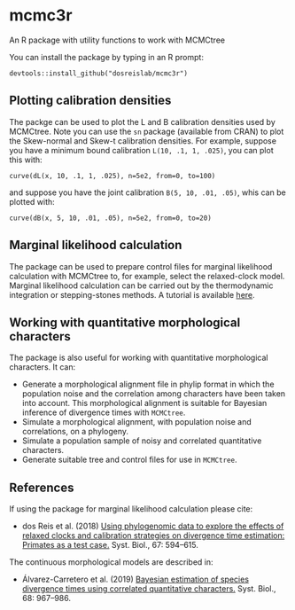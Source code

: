 # mcmc3r
An R package with utility functions to work with MCMCtree

You can install the package by typing in an R prompt:
```
devtools::install_github("dosreislab/mcmc3r")
```

## Plotting calibration densities
The packge can be used to plot the L and B calibration densities used by MCMCtree. Note you can use the `sn` package (available from CRAN) to plot the Skew-normal and Skew-t calibration densities. For example, suppose you have a minimum bound calibration `L(10, .1, 1, .025)`, you can plot this with:

```
curve(dL(x, 10, .1, 1, .025), n=5e2, from=0, to=100)
```

and suppose you have the joint calibration `B(5, 10, .01, .05)`, whis can be plotted with:

```
curve(dB(x, 5, 10, .01, .05), n=5e2, from=0, to=20)
```

## Marginal likelihood calculation
The package can be used to prepare control files for marginal likelihood calculation with MCMCtree to, for example, select the relaxed-clock model. Marginal likelihood calculation can be carried out by the thermodynamic integration or stepping-stones methods. A tutorial is available [here](https://dosreislab.github.io/2017/10/24/marginal-likelihood-mcmc3r.html).

## Working with quantitative morphological characters
The package is also useful for working with quantitative morphological characters. It can:  

   * Generate a morphological alignment file in phylip format in which the population noise and the correlation among characters have been taken into account. This morphological alignment is suitable for Bayesian inference of divergence times with `MCMCtree`.
   * Simulate a morphological alignment, with population noise and correlations, on a phylogeny.
   * Simulate a population sample of noisy and correlated quantitative characters.
   * Generate suitable tree and control files for use in `MCMCtree`.

## References
If using the package for marginal likelihood calculation please cite:

* dos Reis et al. (2018) [Using phylogenomic data to explore the effects of relaxed clocks and calibration strategies on divergence time estimation: Primates as a test case.](https://doi.org/10.1093/sysbio/syy001) Syst. Biol., 67: 594–615.

The continuous morphological models are described in:

* Álvarez-Carretero et al. (2019) [Bayesian estimation of species divergence times using correlated quantitative characters.](https://doi.org/10.1093/sysbio/syz015) Syst. Biol., 68: 967–986.  
